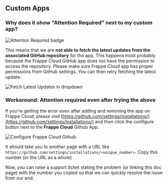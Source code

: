 ## Custom Apps

### Why does it show "Attention Required" next to my custom app?

![Attention Required badge](https://frappecloud.com/files/Screenshot%202022-08-16%20at%2012.36.46%20PM.png)

This means that we are **not able to fetch the latest updates from the associated GitHub repository** for the app. This happens most probably because the Frappe Cloud GitHub app does not have the permission to access the repository. Please make sure Frappe Cloud app has proper permissions from GitHub settings. You can then retry fetching the latest update:

![Fetch Latest Updates in dropdown](https://frappecloud.com/files/fetch_updates.png)

### Workaround: Attention required even after trying the above

If you're getting the error even after adding and removing the app on Frappe Cloud, please visit [https://github.com/settings/installations/](https://github.com/settings/installations/) and then click the configure button next to the **Frappe Cloud** Github App.

![Configure Frappe Cloud Github](https://frappecloud.com/files/Screenshot%202023-04-04%20at%2023-03-52%20Build%20software%20better%20together.png)

It should take you to another page with a URL like `https://github.com/settings/installations/<unique_number>`. Copy this number (or the URL as a whole)

Now, you can raise a support ticket stating the problem (or linking this doc page) with the number you copied so that we can quickly resolve the issue from our end.